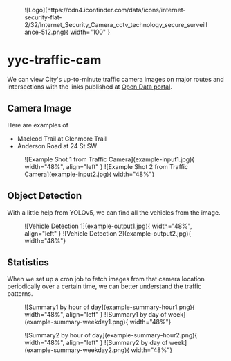 <figure markdown>
![Logo](https://cdn4.iconfinder.com/data/icons/internet-security-flat-2/32/Internet_Security_Camera_cctv_technology_secure_surveillance-512.png){ width="100" }
</figure>

# yyc-traffic-cam

We can view City's up-to-minute traffic camera images on major routes and intersections with the links published at [Open Data portal](https://data.calgary.ca/Transportation-Transit/Traffic-Cameras/k7p9-kppz).

## Camera Image

Here are examples of

- Macleod Trail at Glenmore Trail
- Anderson Road at 24 St SW

<figure markdown>
![Example Shot 1 from Traffic Camera](example-input1.jpg){ width="48%", align="left" }
![Example Shot 2 from Traffic Camera](example-input2.jpg){ width="48%"}
</figure>

## Object Detection

With a little help from YOLOv5, we can find all the vehicles from the image.

<figure markdown>
![Vehicle Detection 1](example-output1.jpg){ width="48%", align="left" }
![Vehicle Detection 2](example-output2.jpg){ width="48%"}
</figure>

## Statistics

When we set up a cron job to fetch images from that camera location periodically over a certain time,
we can better understand the traffic patterns.

<figure markdown>
![Summary1 by hour of day](example-summary-hour1.png){ width="48%", align="left" }
![Summary1 by day of week](example-summary-weekday1.png){ width="48%"}
</figure>

<figure markdown>
![Summary2 by hour of day](example-summary-hour2.png){ width="48%", align="left" }
![Summary2 by day of week](example-summary-weekday2.png){ width="48%"}
</figure>

